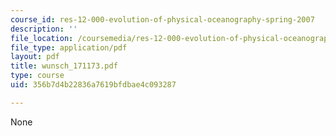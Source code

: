 ```yaml
---
course_id: res-12-000-evolution-of-physical-oceanography-spring-2007
description: ''
file_location: /coursemedia/res-12-000-evolution-of-physical-oceanography-spring-2007/356b7d4b22836a7619bfdbae4c093287_wunsch_171173.pdf
file_type: application/pdf
layout: pdf
title: wunsch_171173.pdf
type: course
uid: 356b7d4b22836a7619bfdbae4c093287

---
```

None
